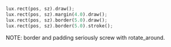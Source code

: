 ```rust
lux.rect(pos, sz).draw();
lux.rect(pos, sz).margin(4.0).draw();
lux.rect(pos, sz).border(5.0).draw();
lux.rect(pos, sz).border(5.0).stroke();
```

NOTE: border and padding seriously screw with rotate_around.
